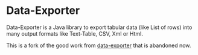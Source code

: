 # Data-Exporter
Data-Exporter is a Java library to export tabular data (like List of rows) into many output formats like Text-Table, CSV, Xml or Html.

This is a fork of the good work from [data-exporter](https://github.com/brsanthu/data-exporter) that is abandoned now.
